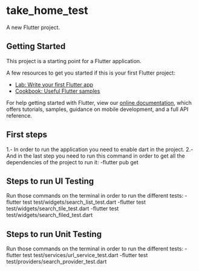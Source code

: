 # take_home_test

A new Flutter project.

## Getting Started

This project is a starting point for a Flutter application.

A few resources to get you started if this is your first Flutter project:

- [Lab: Write your first Flutter app](https://flutter.dev/docs/get-started/codelab)
- [Cookbook: Useful Flutter samples](https://flutter.dev/docs/cookbook)

For help getting started with Flutter, view our
[online documentation](https://flutter.dev/docs), which offers tutorials,
samples, guidance on mobile development, and a full API reference.

## First steps
1.- In order to run the application you need to enable dart in the project.
2.- And in the last step you need to run this command in order to get all the dependencies of the project to run it:
-flutter pub get


## Steps to run UI Testing

Run those commands on the terminal in order to run the different tests:
-flutter test test/widgets/search_list_test.dart
-flutter test test/widgets/search_tile_test.dart
-flutter test test/widgets/search_filed_test.dart

## Steps to run Unit Testing

Run those commands on the terminal in order to run the different tests:
-flutter test test/services/url_service_test.dart
-flutter test test/providers/search_provider_test.dart
